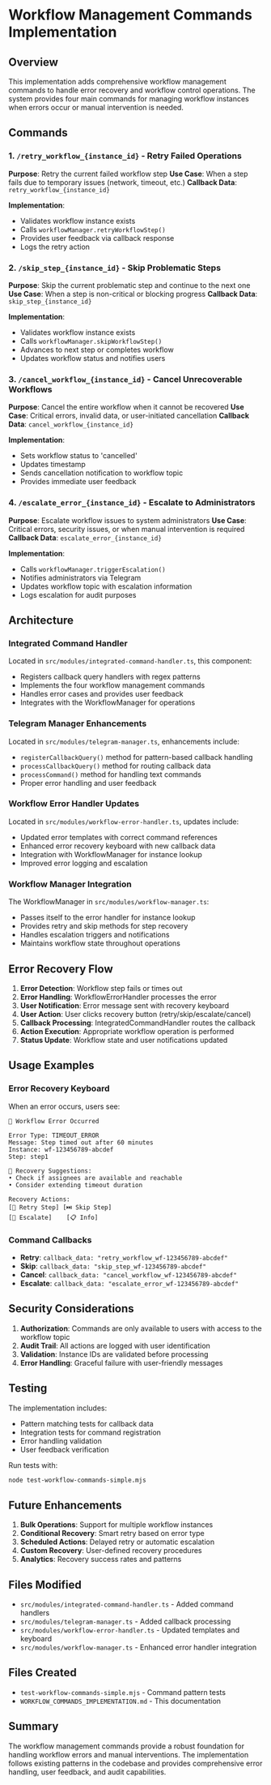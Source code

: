 # Workflow Management Commands Implementation

## Overview

This implementation adds comprehensive workflow management commands to handle error recovery and workflow control operations. The system provides four main commands for managing workflow instances when errors occur or manual intervention is needed.

## Commands

### 1. `/retry_workflow_{instance_id}` - Retry Failed Operations
**Purpose**: Retry the current failed workflow step
**Use Case**: When a step fails due to temporary issues (network, timeout, etc.)
**Callback Data**: `retry_workflow_{instance_id}`

**Implementation**:
- Validates workflow instance exists
- Calls `workflowManager.retryWorkflowStep()`
- Provides user feedback via callback response
- Logs the retry action

### 2. `/skip_step_{instance_id}` - Skip Problematic Steps
**Purpose**: Skip the current problematic step and continue to the next one
**Use Case**: When a step is non-critical or blocking progress
**Callback Data**: `skip_step_{instance_id}`

**Implementation**:
- Validates workflow instance exists
- Calls `workflowManager.skipWorkflowStep()`
- Advances to next step or completes workflow
- Updates workflow status and notifies users

### 3. `/cancel_workflow_{instance_id}` - Cancel Unrecoverable Workflows
**Purpose**: Cancel the entire workflow when it cannot be recovered
**Use Case**: Critical errors, invalid data, or user-initiated cancellation
**Callback Data**: `cancel_workflow_{instance_id}`

**Implementation**:
- Sets workflow status to 'cancelled'
- Updates timestamp
- Sends cancellation notification to workflow topic
- Provides immediate user feedback

### 4. `/escalate_error_{instance_id}` - Escalate to Administrators
**Purpose**: Escalate workflow issues to system administrators
**Use Case**: Critical errors, security issues, or when manual intervention is required
**Callback Data**: `escalate_error_{instance_id}`

**Implementation**:
- Calls `workflowManager.triggerEscalation()`
- Notifies administrators via Telegram
- Updates workflow topic with escalation information
- Logs escalation for audit purposes

## Architecture

### Integrated Command Handler
Located in `src/modules/integrated-command-handler.ts`, this component:
- Registers callback query handlers with regex patterns
- Implements the four workflow management commands
- Handles error cases and provides user feedback
- Integrates with the WorkflowManager for operations

### Telegram Manager Enhancements
Located in `src/modules/telegram-manager.ts`, enhancements include:
- `registerCallbackQuery()` method for pattern-based callback handling
- `processCallbackQuery()` method for routing callback data
- `processCommand()` method for handling text commands
- Proper error handling and user feedback

### Workflow Error Handler Updates
Located in `src/modules/workflow-error-handler.ts`, updates include:
- Updated error templates with correct command references
- Enhanced error recovery keyboard with new callback data
- Integration with WorkflowManager for instance lookup
- Improved error logging and escalation

### Workflow Manager Integration
The WorkflowManager in `src/modules/workflow-manager.ts`:
- Passes itself to the error handler for instance lookup
- Provides retry and skip methods for step recovery
- Handles escalation triggers and notifications
- Maintains workflow state throughout operations

## Error Recovery Flow

1. **Error Detection**: Workflow step fails or times out
2. **Error Handling**: WorkflowErrorHandler processes the error
3. **User Notification**: Error message sent with recovery keyboard
4. **User Action**: User clicks recovery button (retry/skip/escalate/cancel)
5. **Callback Processing**: IntegratedCommandHandler routes the callback
6. **Action Execution**: Appropriate workflow operation is performed
7. **Status Update**: Workflow state and user notifications updated

## Usage Examples

### Error Recovery Keyboard
When an error occurs, users see:
```
🚨 Workflow Error Occurred

Error Type: TIMEOUT_ERROR
Message: Step timed out after 60 minutes
Instance: wf-123456789-abcdef
Step: step1

🔧 Recovery Suggestions:
• Check if assignees are available and reachable
• Consider extending timeout duration

Recovery Actions:
[🔄 Retry Step] [⏭️ Skip Step]
[👥 Escalate]    [📋 Info]
```

### Command Callbacks
- **Retry**: `callback_data: "retry_workflow_wf-123456789-abcdef"`
- **Skip**: `callback_data: "skip_step_wf-123456789-abcdef"`
- **Cancel**: `callback_data: "cancel_workflow_wf-123456789-abcdef"`
- **Escalate**: `callback_data: "escalate_error_wf-123456789-abcdef"`

## Security Considerations

1. **Authorization**: Commands are only available to users with access to the workflow topic
2. **Audit Trail**: All actions are logged with user identification
3. **Validation**: Instance IDs are validated before processing
4. **Error Handling**: Graceful failure with user-friendly messages

## Testing

The implementation includes:
- Pattern matching tests for callback data
- Integration tests for command registration
- Error handling validation
- User feedback verification

Run tests with:
```bash
node test-workflow-commands-simple.mjs
```

## Future Enhancements

1. **Bulk Operations**: Support for multiple workflow instances
2. **Conditional Recovery**: Smart retry based on error type
3. **Scheduled Actions**: Delayed retry or automatic escalation
4. **Custom Recovery**: User-defined recovery procedures
5. **Analytics**: Recovery success rates and patterns

## Files Modified

- `src/modules/integrated-command-handler.ts` - Added command handlers
- `src/modules/telegram-manager.ts` - Added callback processing
- `src/modules/workflow-error-handler.ts` - Updated templates and keyboard
- `src/modules/workflow-manager.ts` - Enhanced error handler integration

## Files Created

- `test-workflow-commands-simple.mjs` - Command pattern tests
- `WORKFLOW_COMMANDS_IMPLEMENTATION.md` - This documentation

## Summary

The workflow management commands provide a robust foundation for handling workflow errors and manual interventions. The implementation follows existing patterns in the codebase and provides comprehensive error handling, user feedback, and audit capabilities.
